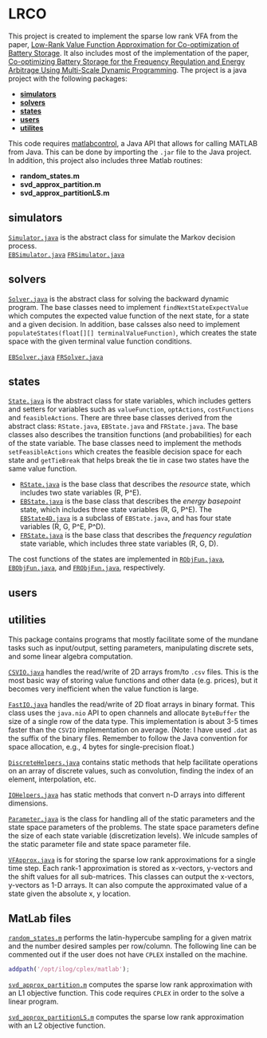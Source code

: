 # LRCO
This project is created to implement the sparse low rank VFA from the paper, [Low-Rank Value Function Approximation for Co-optimization of Battery Storage](http://ieeexplore.ieee.org/document/7950964/). It also includes most of the implementation of the paper, [Co-optimizing Battery Storage for the Frequency Regulation and Energy Arbitrage Using Multi-Scale Dynamic Programming](http://ieeexplore.ieee.org/document/7558191/). The project is a java project with the following packages:
* [**simulators**](#simulators)
* [**solvers**](#solvers)
* [**states**](#states)
* [**users**](#users)
* [**utilites**](#utilities)

This code requires [matlabcontrol](https://github.com/jakaplan/matlabcontrol/releases), a Java API that allows for calling MATLAB from Java. This can be done by importing the `.jar` file to the Java project. In addition, this project also includes three Matlab routines:

* **random_states.m**
* **svd_approx_partition.m**
* **svd_approx_partitionLS.m**

## simulators
[`Simulator.java`](../master/src/simulators/Simulator.java) is the abstract class for simulate the Markov decision process.  
[`EBSimulator.java`](../master/src/simulators/EBSimulator.java)
[`FRSimulator.java`](../master/src/simulators/FRSimulator.java)

## solvers

[`Solver.java`](../master/src/solvers/Solver.java) is the abstract class for solving the backward dynamic program. The base classes need to implement `findNextStateExpectValue` which computes the expected value function of the next state, for a state and a given decision. In addition, base calsses also need to implement  `populateStates(float[][] terminalValueFunction)`, which creates the state space with the given terminal value function conditions.

[`EBSolver.java`](../master/src/solvers/EBSolver.java)
[`FRSolver.java`](../master/src/solvers/FRSolver.java)

## states
[`State.java`](../master/src/states/State.java) is the abstract class for state variables, which includes getters and setters for variables such as `valueFunction`, `optActions`, `costFunctions` and `feasibleActions`. There are three base classes derived from the abstract class: `RState.java`, `EBState.java` and `FRState.java`. The base classes also describes the transition functions (and probabilities) for each of the state variable. The base classes need to implement the methods `setFeasibleActions` which creates the feasible decision space for each state and `getTieBreak` that helps break the tie in case two states have the same value function.

 * [`RState.java`](../master/src/states/RState.java) is the base class that describes the *resource* state, which includes two state variables (R, P^E).
 * [`EBState.java`](../master/src/states/EBState.java) is the base class that describes the *energy basepoint* state, which includes three state variables (R, G, P^E). The [`EBState4D.java`](../master/src/states/EBState4D.java) is a subclass of `EBState.java`, and has four state variables (R, G, P^E, P^D).
 * [`FRState.java`](../master/src/states/FRState.java) is the base class that describes the *frequency regulation* state variable, which includes three state variables (R, G, D).

The cost functions of the states are implemented in [`RObjFun.java`](../master/src/states/RObjFun.java), [`EBObjFun.java`](../master/src/states/EBObjFun.java), and [`FRObjFun.java`](../master/src/states/FRObjFun.java), respectively.


## users

## utilities
This package contains programs that mostly facilitate some of the mundane tasks such as input/output, setting parameters, manipulating discrete sets, and some linear algebra computation.

[`CSVIO.java`](../master/src/utilities/CSVIO.java) handles the read/write of 2D arrays from/to `.csv` files. This is the most basic way of storing value functions and other data (e.g. prices), but it becomes very inefficient when the value function is large.

[`FastIO.java`](../master/src/utilities/FastIO.java) handles the read/write of 2D float arrays in binary format. This class uses the `java.nio` API to open channels and allocate `ByteBuffer` the size of a single row of the data type. This implementation is about 3-5 times faster than the `CSVIO` implementation on average. (Note: I have used `.dat` as the suffix of the binary files. Remember to follow the Java convention for space allocation, e.g., 4 bytes for single-precision float.)

[`DiscreteHelpers.java`](../master/src/utilities/DiscreteHelpers.java) contains static methods that help facilitate operations on an array of discrete values, such as convolution, finding the index of an element, interpolation, etc.

[`IOHelpers.java`](../master/src/utilities/IOHelpers.java) has static methods that convert n-D arrays into different dimensions.

[`Parameter.java`](../master/src/utilities/Parameter.java) is the class for handling all of the static parameters and the state space parameters of the problems. The state space parameters define the size of each state variable (discretization levels). We inlcude samples of the static parameter file and state space parameter file.

[`VFApprox.java`](../master/src/utilities/VFApprox.java) is for storing the sparse low rank approximations for a single time step. Each rank-1 approximation is stored as x-vectors, y-vectors and the shift values for all sub-matrices. This classes can output the x-vectors, y-vectors as 1-D arrays. It can also compute the approximated value of a state given the absolute x, y location.


## MatLab files
[`random_states.m`](../master/random_states.m) performs the latin-hypercube sampling for a given matrix and the number desired samples per row/column. The following line can be commented out if the user does not have `CPLEX` installed on the machine. 
```matlab
addpath('/opt/ilog/cplex/matlab');
```
[`svd_approx_partition.m`](../master/svd_approx_partition.m) computes the sparse low rank approximation with an L1 objective function. This code requires `CPLEX` in order to the solve a linear program. 

[`svd_approx_partitionLS.m`](../master/svd_approx_partitionLS.m) computes the sparse low rank approximation with an L2 objective function. 
